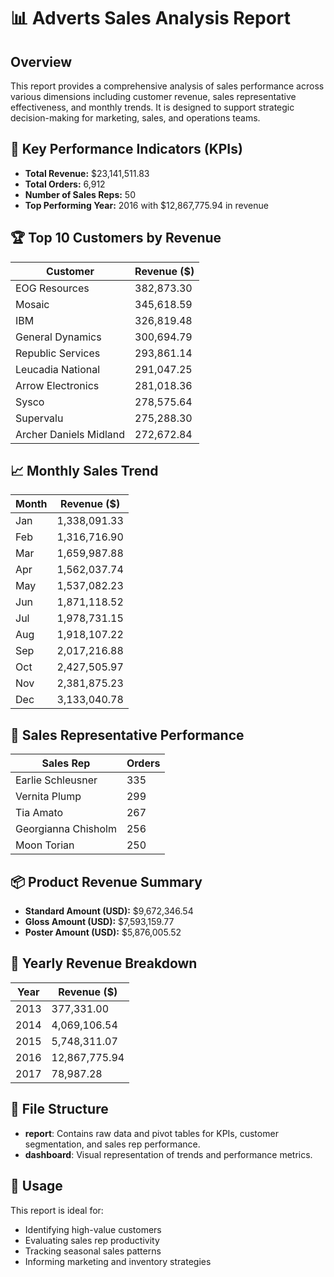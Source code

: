 # 📊 Adverts Sales Analysis Report

## Overview
This report provides a comprehensive analysis of sales performance across various dimensions including customer revenue, sales representative effectiveness, and monthly trends. It is designed to support strategic decision-making for marketing, sales, and operations teams.

## 📌 Key Performance Indicators (KPIs)
- **Total Revenue:** $23,141,511.83  
- **Total Orders:** 6,912  
- **Number of Sales Reps:** 50  
- **Top Performing Year:** 2016 with $12,867,775.94 in revenue

## 🏆 Top 10 Customers by Revenue
| Customer               | Revenue ($)     |
|------------------------|-----------------|
| EOG Resources          | 382,873.30      |
| Mosaic                 | 345,618.59      |
| IBM                    | 326,819.48      |
| General Dynamics       | 300,694.79      |
| Republic Services      | 293,861.14      |
| Leucadia National      | 291,047.25      |
| Arrow Electronics      | 281,018.36      |
| Sysco                  | 278,575.64      |
| Supervalu              | 275,288.30      |
| Archer Daniels Midland | 272,672.84      |

## 📈 Monthly Sales Trend
| Month | Revenue ($)     |
|-------|-----------------|
| Jan   | 1,338,091.33    |
| Feb   | 1,316,716.90    |
| Mar   | 1,659,987.88    |
| Apr   | 1,562,037.74    |
| May   | 1,537,082.23    |
| Jun   | 1,871,118.52    |
| Jul   | 1,978,731.15    |
| Aug   | 1,918,107.22    |
| Sep   | 2,017,216.88    |
| Oct   | 2,427,505.97    |
| Nov   | 2,381,875.23    |
| Dec   | 3,133,040.78    |

## 👥 Sales Representative Performance
| Sales Rep             | Orders |
|-----------------------|--------|
| Earlie Schleusner     | 335    |
| Vernita Plump         | 299    |
| Tia Amato             | 267    |
| Georgianna Chisholm   | 256    |
| Moon Torian           | 250    |

## 📦 Product Revenue Summary
- **Standard Amount (USD):** $9,672,346.54  
- **Gloss Amount (USD):** $7,593,159.77  
- **Poster Amount (USD):** $5,876,005.52  

## 📅 Yearly Revenue Breakdown
| Year | Revenue ($)     |
|------|-----------------|
| 2013 | 377,331.00      |
| 2014 | 4,069,106.54    |
| 2015 | 5,748,311.07    |
| 2016 | 12,867,775.94   |
| 2017 | 78,987.28       |

## 📁 File Structure
- **report**: Contains raw data and pivot tables for KPIs, customer segmentation, and sales rep performance.
- **dashboard**: Visual representation of trends and performance metrics.

## 📌 Usage
This report is ideal for:
- Identifying high-value customers  
- Evaluating sales rep productivity  
- Tracking seasonal sales patterns  
- Informing marketing and inventory strategies
